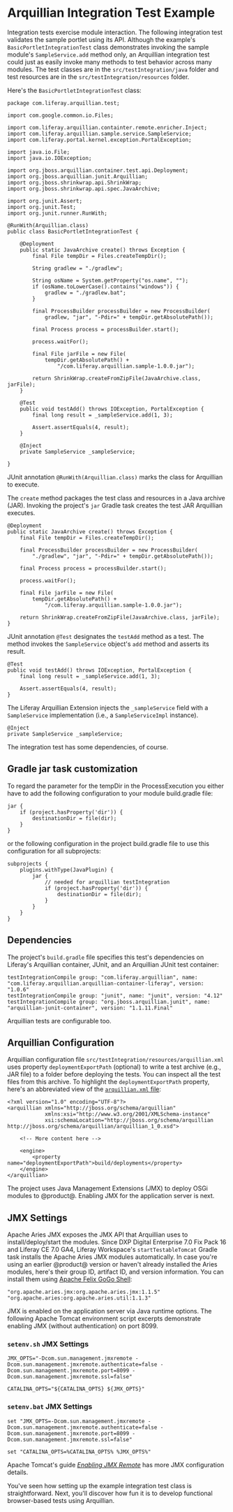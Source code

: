 # Arquillian Integration Test Example [](id=arquillian-integration-test-example)

Integration tests exercise module interaction. The following integration test
validates the sample portlet using its API. Although the example's
`BasicPortletIntegrationTest` class demonstrates invoking the sample module's
`SampleService.add` method only, an Arquillian integration test could just as
easily invoke many methods to test behavior across many modules. The test
classes are in the `src/testIntegration/java` folder and test resources are in
the `src/testIntegration/resources` folder.

Here's the `BasicPortletIntegrationTest` class: 

    package com.liferay.arquillian.test;

    import com.google.common.io.Files;

    import com.liferay.arquillian.containter.remote.enricher.Inject;
    import com.liferay.arquillian.sample.service.SampleService;
    import com.liferay.portal.kernel.exception.PortalException;

    import java.io.File;
    import java.io.IOException;

    import org.jboss.arquillian.container.test.api.Deployment;
    import org.jboss.arquillian.junit.Arquillian;
    import org.jboss.shrinkwrap.api.ShrinkWrap;
    import org.jboss.shrinkwrap.api.spec.JavaArchive;

    import org.junit.Assert;
    import org.junit.Test;
    import org.junit.runner.RunWith;

    @RunWith(Arquillian.class)
    public class BasicPortletIntegrationTest {

        @Deployment
        public static JavaArchive create() throws Exception {
            final File tempDir = Files.createTempDir();

            String gradlew = "./gradlew";

            String osName = System.getProperty("os.name", "");
            if (osName.toLowerCase().contains("windows")) {
                gradlew = "./gradlew.bat";
            }

            final ProcessBuilder processBuilder = new ProcessBuilder(
                gradlew, "jar", "-Pdir=" + tempDir.getAbsolutePath());

            final Process process = processBuilder.start();

            process.waitFor();

            final File jarFile = new File(
                tempDir.getAbsolutePath() +
                    "/com.liferay.arquillian.sample-1.0.0.jar");

            return ShrinkWrap.createFromZipFile(JavaArchive.class, jarFile);
        }

        @Test
        public void testAdd() throws IOException, PortalException {
            final long result = _sampleService.add(1, 3);

            Assert.assertEquals(4, result);
        }

        @Inject
        private SampleService _sampleService;

    }

JUnit annotation `@RunWith(Arquillian.class)` marks the class for Arquillian to
execute. 

The `create` method packages the test class and resources in a Java archive
(JAR). Invoking the project's `jar` Gradle task creates the test JAR Arquillian
executes. 

    @Deployment
    public static JavaArchive create() throws Exception {
        final File tempDir = Files.createTempDir();

        final ProcessBuilder processBuilder = new ProcessBuilder(
            "./gradlew", "jar", "-Pdir=" + tempDir.getAbsolutePath());

        final Process process = processBuilder.start();

        process.waitFor();

        final File jarFile = new File(
            tempDir.getAbsolutePath() +
                "/com.liferay.arquillian.sample-1.0.0.jar");

        return ShrinkWrap.createFromZipFile(JavaArchive.class, jarFile);
    }

JUnit annotation `@Test` designates the `testAdd` method as a test. The method
invokes the `SampleService` object's `add` method and asserts its result. 

    @Test
    public void testAdd() throws IOException, PortalException {
        final long result = _sampleService.add(1, 3);

        Assert.assertEquals(4, result);
    }

The Liferay Arquillian Extension injects the `_sampleService` field with a
`SampleService` implementation (i.e., a `SampleServiceImpl` instance). 

    @Inject
    private SampleService _sampleService;

The integration test has some dependencies, of course. 

## Gradle jar task customization
To regard the parameter for the tempDir in the ProcessExecution you either have to add the following configuration to your module build.gradle file:
```
jar {
    if (project.hasProperty('dir')) {
        destinationDir = file(dir);
    }
}
```

or the following configuration in the project build.gradle file to use this configuration for all subprojects:
```
subprojects {
    plugins.withType(JavaPlugin) {
        jar {
            // needed for arquillian testIntegration
            if (project.hasProperty('dir')) {
                destinationDir = file(dir);
            }
        }
    }
}
```
## Dependencies [](id=dependencies)

The project's `build.gradle` file specifies this test's dependencies on
Liferay's Arquillian container, JUnit, and an Arquillian JUnit test container:

    testIntegrationCompile group: "com.liferay.arquillian", name: "com.liferay.arquillian.arquillian-container-liferay", version: "1.0.6"
    testIntegrationCompile group: "junit", name: "junit", version: "4.12"
    testIntegrationCompile group: "org.jboss.arquillian.junit", name: "arquillian-junit-container", version: "1.1.11.Final"

Arquillian tests are configurable too.  

## Arquillian Configuration [](id=arquillian-configuration)

Arquillian configuration file `src/testIntegration/resources/arquillian.xml`
uses property `deploymentExportPath` (optional) to write a test archive (e.g.,
JAR file) to a folder before deploying the tests. You can inspect all the test
files from this archive. To highlight the `deploymentExportPath` property,
here's an abbreviated view of the
[`arquillian.xml` file](https://github.com/liferay-labs/arquillian-blade-example/blob/master/src/testIntegration/resources/arquillian.xml):

    <?xml version="1.0" encoding="UTF-8"?>
    <arquillian xmlns="http://jboss.org/schema/arquillian"
                xmlns:xsi="http://www.w3.org/2001/XMLSchema-instance"
                xsi:schemaLocation="http://jboss.org/schema/arquillian http://jboss.org/schema/arquillian/arquillian_1_0.xsd">

        <!-- More content here -->

        <engine>
            <property name="deploymentExportPath">build/deployments</property>
        </engine>
    </arquillian>

The project uses  Java Management Extensions (JMX) to deploy OSGi modules to
@product@. Enabling JMX for the application server is next. 

## JMX Settings [](id=jmx-settings)

Apache Aries JMX exposes the JMX API that Arquillian uses to
install/deploy/start the modules. Since DXP Digital Enterprise 7.0 Fix Pack 16
and Liferay CE 7.0 GA4, Liferay Workspace's `startTestableTomcat` Gradle task
installs the Apache Aries JMX modules automatically. In case you're using an
earlier @product@ version or haven't already installed the Aries modules, here's
their group ID, artifact ID, and version information. You can install them using
[Apache Felix GoGo Shell](/develop/reference/-/knowledge_base/7-0/using-the-felix-gogo-shell):

    "org.apache.aries.jmx:org.apache.aries.jmx:1.1.5"
    "org.apache.aries:org.apache.aries.util:1.1.3"

JMX is enabled on the application server via Java runtime options. The following
Apache Tomcat environment script excerpts demonstrate enabling JMX (without
authentication) on port 8099. 

### `setenv.sh` JMX Settings [](id=setenv-sh-jmx-settings)

    JMX_OPTS="-Dcom.sun.management.jmxremote -Dcom.sun.management.jmxremote.authenticate=false -Dcom.sun.management.jmxremote.port=8099 -Dcom.sun.management.jmxremote.ssl=false"

    CATALINA_OPTS="${CATALINA_OPTS} ${JMX_OPTS}"

### `setenv.bat` JMX Settings [](id=setenv-bat-jmx-settings)

    set "JMX_OPTS=-Dcom.sun.management.jmxremote -Dcom.sun.management.jmxremote.authenticate=false -Dcom.sun.management.jmxremote.port=8099 -Dcom.sun.management.jmxremote.ssl=false"

    set "CATALINA_OPTS=%CATALINA_OPTS% %JMX_OPTS%"

Apache Tomcat's guide
[*Enabling JMX Remote*](https://tomcat.apache.org/tomcat-7.0-doc/monitoring.html#Enabling_JMX_Remote)
has more JMX configuration details. 

You've seen how setting up the example integration test class is
straightforward. Next, you'll discover how fun it is to develop functional
browser-based tests using Arquillian. 
